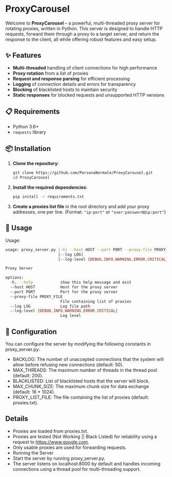 # ProxyCarousel

Welcome to **ProxyCarousel** – a powerful, multi-threaded proxy server for rotating proxies, written in Python. This server is designed to handle HTTP requests, forward them through a proxy to a target server, and return the response to the client, all while offering robust features and easy setup. 

## ✨ Features

- **Multi-threaded** handling of client connections for high performance
- **Proxy rotation** from a list of proxies
- **Request and response parsing** for efficient processing
- **Logging** of connection details and errors for transparency
- **Blocking** of blacklisted hosts to maintain security
- **Static responses** for blocked requests and unsupported HTTP versions

## 📋 Requirements

- Python 3.6+
- `requests` library

## 📦 Installation

1. **Clone the repository**:

    ```sh
    git clone https://github.com/PersonaNormale/ProxyCarousel.git
    cd ProxyCarousel
    ```

2. **Install the required dependencies**:

    ```sh
    pip install -r requirements.txt
    ```

3. **Create a proxies list file** in the root directory and add your proxy addresses, one per line. (Format: `"ip:port"` or `"user:password@ip:port"`)

## 🚀 Usage

Usage:

```sh
usage: proxy_server.py [-h] --host HOST --port PORT --proxy-file PROXY_FILE
                       [--log LOG]
                       [--log-level {DEBUG,INFO,WARNING,ERROR,CRITICAL}]

Proxy Server

options:
  -h, --help            show this help message and exit
  --host HOST           Host for the proxy server
  --port PORT           Port for the proxy server
  --proxy-file PROXY_FILE
                        File containing list of proxies
  --log LOG             Log file path
  --log-level {DEBUG,INFO,WARNING,ERROR,CRITICAL}
                        Log level
```

## 🔧 Configuration
You can configure the server by modifying the following constants in proxy_server.py:

- BACKLOG: The number of unaccepted connections that the system will allow before refusing new connections (default: 50).
- MAX_THREADS: The maximum number of threads in the thread pool (default: 200).
- BLACKLISTED: List of blacklisted hosts that the server will block.
- MAX_CHUNK_SIZE: The maximum chunk size for data exchange (default: 16 * 1024).
- PROXY_LIST_FILE: The file containing the list of proxies (default: proxies.txt).

## Details
- Proxies are loaded from proxies.txt.
- Proxies are tested (Not Working || Black Listed) for reliability using a request to https://www.google.com.
- Only usable proxies are used for forwarding requests.
- Running the Server
- Start the server by running proxy_server.py.
- The server listens on localhost:8000 by default and handles incoming connections using a thread pool for multi-threading support.
